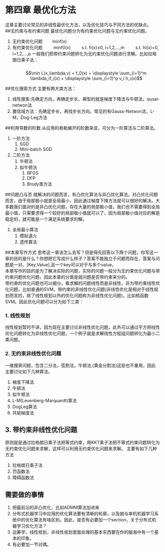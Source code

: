# 第四章 最优化方法

这章主要讨论常见的非线性最优化方法，以及优化技巧与不同方法的优缺点。  
##无约束与有约束问题
最优化问题分为有约束优化问题与无约束优化问题。
1. 无约束优化问题
  minf(x)
2. 有约束优化问题
   minf0(x)
   s.t. fi(x)≤0, i=1,2,...,m
   s.t. hi(x)=0, i=1,2,...,p
一般我们把带约束问题转化为无约束优化问题进行求解。比如拉格朗日乘子法：  
&emsp;&emsp; $$\min L(x,\lambda,v) = f_0(x) + \displaystyle \sum_{i=1}^m \lambda_if_i(x) + \displaystyle \sum_{i=1}^p v_i h_i(x)$$ 

##优化搜索方式
主要有两大类方法：
1. 线性搜索:先确定方向，再确定步长，典型的就是梯度下降法与牛顿法，qusai-netwon法
2. 置信域方法：先确定步长，再找步长方向。常见的有Gauss-Netwon法，L-M，Dog-Leg方法 

##利用导数的阶数
从应用的泰勒展开的阶数来说，可分为一阶算法与二阶算法。

1. 一阶方法
   1. SGD
   2. Mini-batch SGD
2. 二阶方法
   1. 牛顿法
   2. 拟牛顿法
      1. BFGS
      2. DFP
      3. Brody类方法

##问题凸与否
就解决的问题而言，有凸优化算法与非凸优化算法。对凸优化问题而言，由于局部极小就是全局最小，因此通过梯度下降方法就可以很好的解决。大多数我们面对的是非凸优化问题，存在大量的局部极小值，我们也不需要得到全局最小值，只需要求得一个较好的局部极小值就可以了，因为局部极小值对应的解是稳定的，就可能是一个满足系统要求的解。    
1. 全局最小算法
   1. 模拟退火
   2. 遗传算法
 
##本章写作方式
思考这一章该怎么去写？但是得先回答以下两个问题，你写这一章的目的是什么？你想把它写成什么样子？答案不能独立于问题而存在，答案与问题是一对，\[Key,Value\],且一个key可以对于与多个value。  
本章写作的目的是为了解决实际的问题，实际的问题一般分为无约束优化问题与带约束问题优化问题，因此本章的分类是就问题是否带约束来分的。  
带约束的优化问题也可以细分，看求解的问题线性而是非线性，非为带约束线性优化问题，比如普通的SVM，带约束的非线性优化问题\(非线性优化是相对于线性规划而言的，除了线性规划以外的优化问题称为非线性优化问题\)，比如核函数SVM。因此优化问题可以分为如下三类：

### 1. 线性规划

线性规划暂时不讲，因为现在主要讨论非线性优化问题，此外可以通过平方把线性优化问题转化为非线性优化问题，一个例子就是求解线性方程组问题转化为最小二乘问题。

### 2. 无约束非线性优化问题

一维搜索问题，包含二分法，弦割法，牛顿法,\(黄金分割法\)这些也不重用，因此主要讨论如下几种算法。
1. 梯度下降法
2. 牛顿法
3. 拟牛顿法
4. L-M\(Levenberg-Marquardt\)算法
5. DogLeg算法
6. 共轭梯度法

## 3. 带约束非线性优化问题
原则就是通过拉格朗日乘子法把等式约束，用KKT乘子法把不等式约束问题转化为无约束优化问题来求解，这样可以利用无约束优化问题来求解。
主要有如下几种方法
1. 拉格朗日乘子法
2. 罚函数法
3. 障碍函数法

## 需要做的事情

1. 把最前沿的非凸优化，比如ADMM算法加进来
2. 分布式机器学习中应用的优化算法要有清晰的轮廓，以及她与单机机器学习系统中的优化算法有啥区别。因此，是否有必要加一个section，关于分布式机器学习优化方法？
3. 运筹学，线性规划，非线性规划里面处理的基本东西要在你的脑海中有一个基本的印象。
4. 有必要加一节对偶。


[^1]: 刘铁岩 《分布式机器学习--算法，理论与实战》

